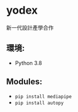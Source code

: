 # yodex
新一代設計產學合作

## 環境:
* Python 3.8


## Modules:
* `pip install mediapipe`
* `pip install autopy`
